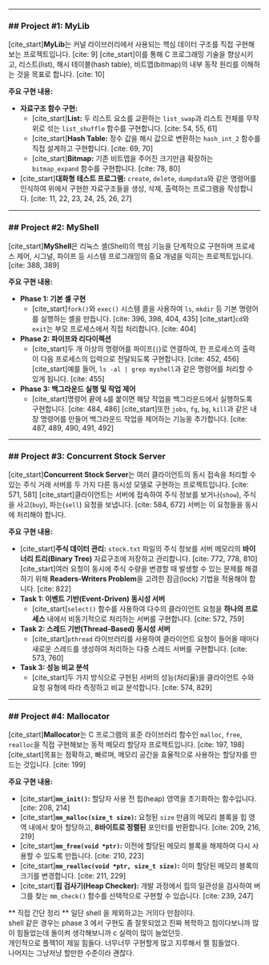 

---

### ## Project #1: MyLib

[cite_start]**MyLib**는 커널 라이브러리에서 사용되는 핵심 데이터 구조를 직접 구현해보는 프로젝트입니다. [cite: 9] [cite_start]이를 통해 C 프로그래밍 기술을 향상시키고, 리스트(list), 해시 테이블(hash table), 비트맵(bitmap)의 내부 동작 원리를 이해하는 것을 목표로 합니다. [cite: 10]

**주요 구현 내용:**
* **자료구조 함수 구현:**
    * [cite_start]**List:** 두 리스트 요소를 교환하는 `list_swap`과 리스트 전체를 무작위로 섞는 `list_shuffle` 함수를 구현합니다. [cite: 54, 55, 61]
    * [cite_start]**Hash Table:** 정수 값을 해시 값으로 변환하는 `hash_int_2` 함수를 직접 설계하고 구현합니다. [cite: 69, 70]
    * [cite_start]**Bitmap:** 기존 비트맵을 주어진 크기만큼 확장하는 `bitmap_expand` 함수를 구현합니다. [cite: 78, 80]
* [cite_start]**대화형 테스트 프로그램:** `create`, `delete`, `dumpdata`와 같은 명령어를 인식하여 위에서 구현한 자료구조들을 생성, 삭제, 출력하는 프로그램을 작성합니다. [cite: 11, 22, 23, 24, 25, 26, 27]

---

### ## Project #2: MyShell

[cite_start]**MyShell**은 리눅스 셸(Shell)의 핵심 기능을 단계적으로 구현하며 프로세스 제어, 시그널, 파이프 등 시스템 프로그래밍의 중요 개념을 익히는 프로젝트입니다. [cite: 388, 389]

**주요 구현 내용:**
* **Phase 1: 기본 셸 구현**
    * [cite_start]`fork()`와 `exec()` 시스템 콜을 사용하여 `ls`, `mkdir` 등 기본 명령어를 실행하는 셸을 만듭니다. [cite: 396, 398, 404, 435] [cite_start]`cd`와 `exit`는 부모 프로세스에서 직접 처리합니다. [cite: 404]
* **Phase 2: 파이프와 리다이렉션**
    * [cite_start]두 개 이상의 명령어를 파이프(`|`)로 연결하여, 한 프로세스의 출력이 다음 프로세스의 입력으로 전달되도록 구현합니다. [cite: 452, 456] [cite_start]예를 들어, `ls -al | grep myshell`과 같은 명령어를 처리할 수 있게 됩니다. [cite: 455]
* **Phase 3: 백그라운드 실행 및 작업 제어**
    * [cite_start]명령어 끝에 `&`를 붙이면 해당 작업을 백그라운드에서 실행하도록 구현합니다. [cite: 484, 486] [cite_start]또한 `jobs`, `fg`, `bg`, `kill`과 같은 내장 명령어를 만들어 백그라운드 작업을 제어하는 기능을 추가합니다. [cite: 487, 489, 490, 491, 492]

---

### ## Project #3: Concurrent Stock Server

[cite_start]**Concurrent Stock Server**는 여러 클라이언트의 동시 접속을 처리할 수 있는 주식 거래 서버를 두 가지 다른 동시성 모델로 구현하는 프로젝트입니다. [cite: 571, 581] [cite_start]클라이언트는 서버에 접속하여 주식 정보를 보거나(`show`), 주식을 사고(`buy`), 파는(`sell`) 요청을 보냅니다. [cite: 584, 672] 서버는 이 요청들을 동시에 처리해야 합니다.

**주요 구현 내용:**
* [cite_start]**주식 데이터 관리:** `stock.txt` 파일의 주식 정보를 서버 메모리의 **바이너리 트리(Binary Tree)** 자료구조에 저장하고 관리합니다. [cite: 772, 778, 810] [cite_start]여러 요청이 동시에 주식 수량을 변경할 때 발생할 수 있는 문제를 해결하기 위해 **Readers-Writers Problem**을 고려한 잠금(lock) 기법을 적용해야 합니다. [cite: 822]
* **Task 1: 이벤트 기반(Event-Driven) 동시성 서버**
    * [cite_start]`select()` 함수를 사용하여 다수의 클라이언트 요청을 **하나의 프로세스** 내에서 비동기적으로 처리하는 서버를 구현합니다. [cite: 572, 759]
* **Task 2: 스레드 기반(Thread-Based) 동시성 서버**
    * [cite_start]`pthread` 라이브러리를 사용하여 클라이언트 요청이 들어올 때마다 새로운 스레드를 생성하여 처리하는 다중 스레드 서버를 구현합니다. [cite: 573, 760]
* **Task 3: 성능 비교 분석**
    * [cite_start]두 가지 방식으로 구현된 서버의 성능(처리율)을 클라이언트 수와 요청 유형에 따라 측정하고 비교 분석합니다. [cite: 574, 829]

---

### ## Project #4: Mallocator

[cite_start]**Mallocator**는 C 프로그램의 표준 라이브러리 함수인 `malloc`, `free`, `realloc`을 직접 구현해보는 동적 메모리 할당자 프로젝트입니다. [cite: 197, 198] [cite_start]목표는 정확하고, 빠르며, 메모리 공간을 효율적으로 사용하는 할당자를 만드는 것입니다. [cite: 199]

**주요 구현 내용:**
* [cite_start]**`mm_init()`:** 할당자 사용 전 힙(heap) 영역을 초기화하는 함수입니다. [cite: 208, 214]
* [cite_start]**`mm_malloc(size_t size)`:** 요청된 `size` 만큼의 메모리 블록을 힙 영역 내에서 찾아 할당하고, **8바이트로 정렬된** 포인터를 반환합니다. [cite: 209, 216, 219]
* [cite_start]**`mm_free(void *ptr)`:** 이전에 할당된 메모리 블록을 해제하여 다시 사용할 수 있도록 만듭니다. [cite: 210, 223]
* [cite_start]**`mm_realloc(void *ptr, size_t size)`:** 이미 할당된 메모리 블록의 크기를 변경합니다. [cite: 211, 229]
* [cite_start]**힙 검사기(Heap Checker):** 개발 과정에서 힙의 일관성을 검사하여 버그를 찾는 `mm_check()` 함수를 선택적으로 구현할 수 있습니다. [cite: 239, 247]





** 직접 간단 정리 ** 
일단 shell 을 제외하고는 거의다 만점이다.         
shell 같은 경우는 phase 3 에서 구현도 좀 잘못되었고 진짜 복학하고 첨이다보니까 많이 힘들었는데 돌이켜 생각해보니까 c 실력이 많이 늘었던듯.      
개인적으로 플젝1이 제일 힘들다. 너무너무 구현할게 많고 지루해서 젤 힘들었다.        
나머지는 그냥저냥 할만한 수준이라 괜찮다.
